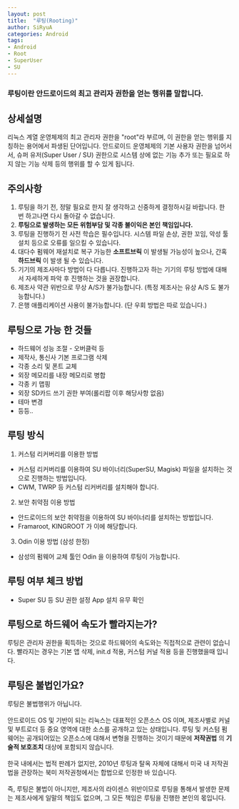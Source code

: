 ```yaml
---
layout: post
title:  "루팅(Rooting)"
author: SiRyuA
categories: Android
tags:
- Android
- Root
- SuperUser
- SU
---
```


### 루팅이란 안드로이드의 최고 관리자 권한을 얻는 행위를 말합니다.


## 상세설명
리눅스 계열 운영체제의 최고 관리자 권한을 "root"라 부르며, 이 권한을 얻는 행위를 지칭하는 용어에서 파생된 단어입니다.
안드로이드 운영체제의 기본 사용자 권한을 넘어서서, 슈퍼 유저(Super User / SU) 권한으로 시스템 상에 없는 기능 추가 또는 필요로 하지 않는 기능 삭제 등의 행위를 할 수 있게 됩니다.


## 주의사항
1. 루팅을 하기 전, 정말 필요로 한지 잘 생각하고 신중하게 결정하시길 바랍니다. 한 번 하고나면 다시 돌아갈 수 없습니다.
2. **루팅으로 발생하는 모든 위험부담 및 각종 불이익은 본인 책임입니다.**
3. 루팅을 진행하기 전 사전 학습은 필수입니다. 시스템 파일 손상, 권한 꼬임, 악성 툴 설치 등으로 오류를 일으킬 수 있습니다.
4. 대다수 펌웨어 재설치로 복구 가능한 **소프트브릭** 이 발생될 가능성이 높으나, 간혹 **하드브릭** 이 발생 될 수 있습니다.
5. 기기의 제조사마다 방법이 다 다릅니다. 진행하고자 하는 기기의 루팅 방법에 대해서 자세하게 파악 후 진행하는 것을 권장합니다.
6. 제조사 약관 위반으로 무상 A/S가 불가능합니다. (특정 제조사는 유상 A/S 도 불가능합니다.)
7. 은행 애플리케이션 사용이 불가능합니다. (단 우회 방법은 따로 있습니다.)


## 루팅으로 가능 한 것들
* 하드웨어 성능 조절 - 오버클럭 등
* 제작사, 통신사 기본 프로그램 삭제
* 각종 소리 및 폰트 교체
* 외장 메모리를 내장 메모리로 병합
* 각종 키 맵핑
* 외장 SD카드 쓰기 권한 부여(롤리팝 이후 해당사항 없음)
* 테마 변경
* 등등..


## 루팅 방식
1. 커스텀 리커버리를 이용한 방법
 * 커스텀 리커버리를 이용하여 SU 바이너리(SuperSU, Magisk) 파일을 설치하는 것으로 진행하는 방법입니다.
 * CWM, TWRP 등 커스텀 리커버리를 설치해야 합니다.
2. 보안 취약점 이용 방법
 * 안드로이드의 보안 취약점을 이용하여 SU 바이너리를 설치하는 방법입니다.
 * Framaroot, KINGROOT 가 이에 해당합니다.
3. Odin 이용 방법 (삼성 한정)
 * 삼성의 펌웨어 교체 툴인 Odin 을 이용하여 루팅이 가능합니다.


## 루팅 여부 체크 방법
* Super SU 등 SU 권한 설정 App 설치 유무 확인


## 루팅으로 하드웨어 속도가 빨라지는가?
루팅은 관리자 권한을 획득하는 것으로 하드웨어의 속도와는 직접적으로 관련이 없습니다. 빨라지는 경우는 기본 앱 삭제, init.d 적용, 커스텀 커널 적용 등을 진행했을때 입니다.


## 루팅은 불법인가요?
루팅은 불법행위가 아닙니다.
<br /><br />
안드로이드 OS 및 기반이 되는 리눅스는 대표적인 오픈소스 OS 이며, 제조사별로 커널 및 부트로더 등 중요 영역에 대한 소스를 공개하고 있는 상태입니다. 루팅 및 커스텀 펌웨어는 공개되어있는 오픈소스에 대해서 변형을 진행하는 것이기 때문에 **저작권법** 의 **기술적 보호조치** 대상에 포함되지 않습니다.
<br /><br />
한국 내에서는 법적 판례가 없지만, 2010년 루팅과 탈옥 자체에 대해서 미국 내 저작권법을 관장하는 북미 저작권청에서는 합법으로 인정한 바 있습니다.
<br /><br />
즉, 루팅은 불법이 아니지만, 제조사의 라이센스 위반이므로 루팅을 통해서 발생한 문제는 제조사에게 일말의 책임도 없으며, 그 모든 책임은 루팅을 진행한 본인의 몫입니다.
